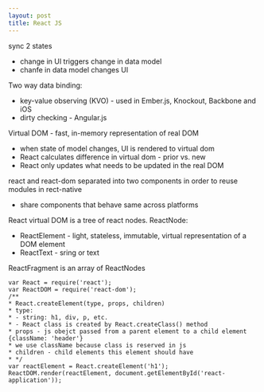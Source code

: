 ```yaml
---
layout: post
title: React JS
---
```

sync 2 states
- change in UI triggers change in data model
- chanfe in data model changes UI

Two way data binding:
- key-value observing (KVO) - used in Ember.js, Knockout, Backbone and iOS
- dirty checking - Angular.js

Virtual DOM - fast, in-memory representation of real DOM
- when state of model changes, UI is rendered to virtual dom
- React calculates difference in virtual dom - prior vs. new
- React only updates what needs to be updated in the real DOM

react and react-dom separated into two components in order to reuse modules in rect-native
- share components that behave same across platforms

React virtual DOM is a tree of react nodes. ReactNode:
- ReactElement - light, stateless, immutable, virtual representation of a DOM element
- ReactText - sring or text

ReactFragment is an array of ReactNodes

    var React = require('react');
    var ReactDOM = require('react-dom');
    /**
    * React.createElement(type, props, children)
    * type:
    * - string: h1, div, p, etc.
    * - React class is created by React.createClass() method
    * props - js obejct passed from a parent element to a child element {className: 'header'}
    * we use className because class is reserved in js
    * children - child elements this element should have
    * */
    var reactElement = React.createElement('h1');
    ReactDOM.render(reactElement, document.getElementById('react-application'));
